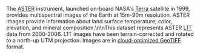The [ASTER](https://terra.nasa.gov/about/terra-instruments/aster) instrument, launched on-board NASA's [Terra](https://terra.nasa.gov/) satellite in 1999, provides multispectral images of the Earth at 15m-90m resolution.  ASTER images provide information about land surface temperature, color, elevation, and mineral composition.\n\nThis dataset represents ASTER [L1T](https://lpdaac.usgs.gov/products/ast_l1tv003/) data from 2000-2006.  L1T images have been terrain-corrected and rotated to a north-up UTM projection.  Images are in [cloud-optimized GeoTIFF](https://www.cogeo.org/) format.
